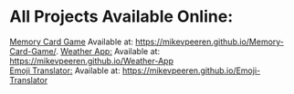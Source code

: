 # All Projects Available Online:

[Memory Card Game](https://github.com/MikevPeeren/Memory-Card-Game) Available at: https://mikevpeeren.github.io/Memory-Card-Game/. 
[Weather App:](https://github.com/MikevPeeren/Weather-App) Available at: https://mikevpeeren.github.io/Weather-App  
[Emoji Translator:](https://github.com/MikevPeeren/Emoji-Translator) Available at: https://mikevpeeren.github.io/Emoji-Translator
